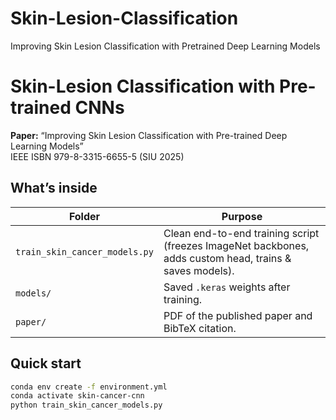 # Skin-Lesion-Classification
Improving Skin Lesion Classification with Pretrained Deep Learning Models
# Skin-Lesion Classification with Pre-trained CNNs

**Paper:** “Improving Skin Lesion Classification with Pre-trained Deep Learning Models”  
IEEE ISBN 979-8-3315-6655-5 (SIU 2025)

## What’s inside
| Folder | Purpose |
|--------|---------|
| `train_skin_cancer_models.py` | Clean end-to-end training script (freezes ImageNet backbones, adds custom head, trains & saves models). |
| `models/` | Saved `.keras` weights after training. |
| `paper/` | PDF of the published paper and BibTeX citation. |

## Quick start
```bash
conda env create -f environment.yml
conda activate skin-cancer-cnn
python train_skin_cancer_models.py
